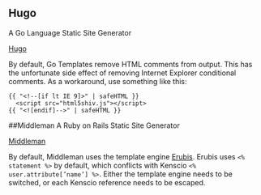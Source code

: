 ## Hugo
A Go Language Static Site Generator

[Hugo](http://gohugo.io)

By default, Go Templates remove HTML comments from output. This has the unfortunate side effect of removing Internet Explorer conditional comments. As a workaround, use something like this:
```
{{ "<!--[if lt IE 9]>" | safeHTML }}
  <script src="html5shiv.js"></script>
{{ "<![endif]-->" | safeHTML }}
```

##Middleman
A Ruby on Rails Static Site Generator

[Middleman](https://middlemanapp.com)

By default, Middleman uses the template engine [Erubis](http://www.kuwata-lab.com/erubis/). Erubis uses `<% statement %>` by default, which conflicts with Kenscio `<% user.attribute[’name’] %>`. Either the template engine needs to be switched, or each Kenscio reference needs to be escaped.